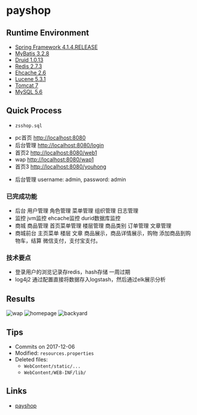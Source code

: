 # payshop

## Runtime Environment
- [Spring Framework 4.1.4.RELEASE](http://projects.spring.io/spring-framework)
- [MyBatis 3.2.8](http://www.mybatis.org/mybatis-3/)
- [Druid 1.0.13](https://github.com/alibaba/druid)
- [Redis 2.7.3](https://redis.io)
- [Ehcache 2.6](http://www.ehcache.org/downloads/)
- [Lucene 5.3.1](http://lucene.apache.org/)
- [Tomcat 7](http://tomcat.apache.org/)
- [MySQL 5.6](http://www.mysql.com/)

## Quick Process
* `zsshop.sql`
- pc首页 [http://localhost:8080](http://localhost:8080)
- 后台管理 [http://localhost:8080/login](http://localhost:8080/login)
- 首页2 [http://localhost:8080/web1](http://localhost:8080/web1)
- wap [http://localhost:8080/wap1](http://localhost:8080/wap1)
- 首页3 [http://localhost:8080/youhong](http://localhost:8080/youhong)
* 后台管理 username: admin, password: admin

### 已完成功能
- 后台 用户管理 角色管理 菜单管理 组织管理 日志管理
- 监控 jvm监控 ehcache监控 durid数据库监控
- 商城 商品管理 首页菜单管理 楼层管理 商品类别 订单管理 文章管理
- 商城前台 主页菜单 楼层 文章 商品展示，商品详情展示，购物 添加商品到购物车，结算 微信支付，支付宝支付。

### 技术要点
- 登录用户的浏览记录存redis，hash存储 一周过期
- log4j2 通过配置直接将数据存入logstash，然后通过elk展示分析

## Results
![wap](http://www.wailian.work/images/2018/05/10/wap.png)
![homepage](http://www.wailian.work/images/2018/05/10/homepage.png)
![backyard](http://www.wailian.work/images/2018/05/10/backyard.png)

## Tips
* Commits on 2017-12-06
* Modified: `resources.properties`
* Deleted files:
    - `WebContent/static/...`
    - `WebContent/WEB-INF/lib/`

## Links
- [payshop](https://gitee.com/JiaGou-XiaoGe/payshop)